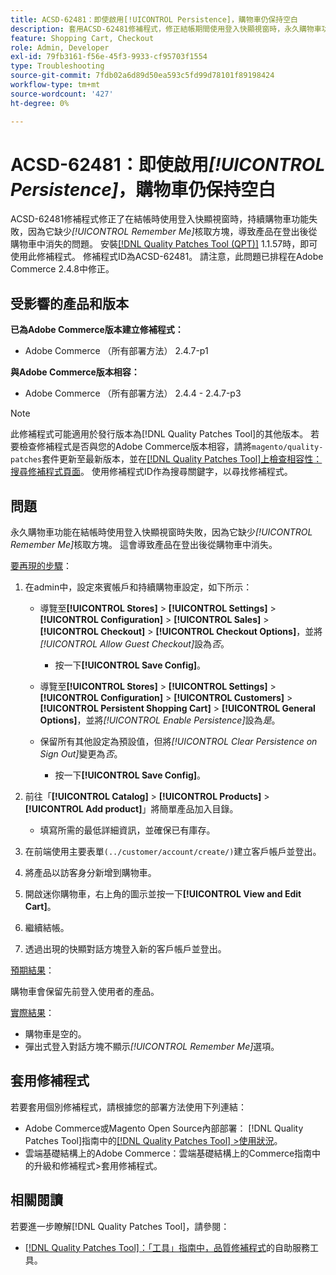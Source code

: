 ```yaml
---
title: ACSD-62481：即使啟用[!UICONTROL Persistence]，購物車仍保持空白
description: 套用ACSD-62481修補程式，修正結帳期間使用登入快顯視窗時，永久購物車功能無法運作的Adobe Commerce問題。
feature: Shopping Cart, Checkout
role: Admin, Developer
exl-id: 79fb3161-f56e-45f3-9933-cf95703f1554
type: Troubleshooting
source-git-commit: 7fdb02a6d89d50ea593c5fd99d78101f89198424
workflow-type: tm+mt
source-wordcount: '427'
ht-degree: 0%

---
```


# ACSD-62481：即使啟用&#x200B;*[!UICONTROL Persistence]*，購物車仍保持空白

ACSD-62481修補程式修正了在結帳時使用登入快顯視窗時，持續購物車功能失敗，因為它缺少&#x200B;*[!UICONTROL Remember Me]*&#x200B;核取方塊，導致產品在登出後從購物車中消失的問題。 安裝[[!DNL Quality Patches Tool (QPT)]](/help/tools/quality-patches-tool/quality-patches-tool-to-self-serve-quality-patches.md) 1.1.57時，即可使用此修補程式。 修補程式ID為ACSD-62481。 請注意，此問題已排程在Adobe Commerce 2.4.8中修正。

## 受影響的產品和版本

**已為Adobe Commerce版本建立修補程式：**

* Adobe Commerce （所有部署方法） 2.4.7-p1

**與Adobe Commerce版本相容：**

* Adobe Commerce （所有部署方法） 2.4.4 - 2.4.7-p3

>[!NOTE]
>
>此修補程式可能適用於發行版本為[!DNL Quality Patches Tool]的其他版本。 若要檢查修補程式是否與您的Adobe Commerce版本相容，請將`magento/quality-patches`套件更新至最新版本，並在[[!DNL Quality Patches Tool]上檢查相容性：搜尋修補程式頁面](https://experienceleague.adobe.com/tools/commerce-quality-patches/index.html)。 使用修補程式ID作為搜尋關鍵字，以尋找修補程式。

## 問題

永久購物車功能在結帳時使用登入快顯視窗時失敗，因為它缺少&#x200B;*[!UICONTROL Remember Me]*&#x200B;核取方塊。 這會導致產品在登出後從購物車中消失。

<u>要再現的步驟</u>：

1. 在admin中，設定來賓帳戶和持續購物車設定，如下所示：

   * 導覽至&#x200B;**[!UICONTROL Stores]** > **[!UICONTROL Settings]** > **[!UICONTROL Configuration]** > **[!UICONTROL Sales]** > **[!UICONTROL Checkout]** > **[!UICONTROL Checkout Options]**，並將&#x200B;*[!UICONTROL Allow Guest Checkout]*&#x200B;設為&#x200B;*否*。

      * 按一下&#x200B;**[!UICONTROL Save Config]**。

   * 導覽至&#x200B;**[!UICONTROL Stores]** > **[!UICONTROL Settings]** > **[!UICONTROL Configuration]** > **[!UICONTROL Customers]** > **[!UICONTROL Persistent Shopping Cart]** > **[!UICONTROL General Options]**，並將&#x200B;*[!UICONTROL Enable Persistence]*&#x200B;設為&#x200B;*是*。
   * 保留所有其他設定為預設值，但將&#x200B;*[!UICONTROL Clear Persistence on Sign Out]*&#x200B;變更為&#x200B;*否*。

      * 按一下&#x200B;**[!UICONTROL Save Config]**。

1. 前往「**[!UICONTROL Catalog]** > **[!UICONTROL Products]** > **[!UICONTROL Add product]**」將簡單產品加入目錄。

   * 填寫所需的最低詳細資訊，並確保已有庫存。

1. 在前端使用主要表單`(../customer/account/create/)`建立客戶帳戶並登出。
1. 將產品以訪客身分新增到購物車。
1. 開啟迷你購物車，右上角的圖示並按一下&#x200B;**[!UICONTROL View and Edit Cart]**。
1. 繼續結帳。
1. 透過出現的快顯對話方塊登入新的客戶帳戶並登出。

<u>預期結果</u>：

購物車會保留先前登入使用者的產品。

<u>實際結果</u>：

* 購物車是空的。
* 彈出式登入對話方塊不顯示&#x200B;*[!UICONTROL Remember Me]*&#x200B;選項。

## 套用修補程式

若要套用個別修補程式，請根據您的部署方法使用下列連結：

* Adobe Commerce或Magento Open Source內部部署： [!DNL Quality Patches Tool]指南中的[[!DNL Quality Patches Tool] >使用狀況](/help/tools/quality-patches-tool/usage.md)。
* 雲端基礎結構上的Adobe Commerce：雲端基礎結構上的Commerce指南中的升級和修補程式>套用修補程式。

## 相關閱讀

若要進一步瞭解[!DNL Quality Patches Tool]，請參閱：

* [[!DNL Quality Patches Tool]：「工具」指南中，品質修補程式](/help/tools/quality-patches-tool/quality-patches-tool-to-self-serve-quality-patches.md)的自助服務工具。
